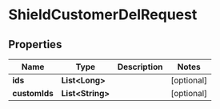 

# ShieldCustomerDelRequest


## Properties

Name | Type | Description | Notes
------------ | ------------- | ------------- | -------------
**ids** | **List&lt;Long&gt;** |  |  [optional]
**customIds** | **List&lt;String&gt;** |  |  [optional]



